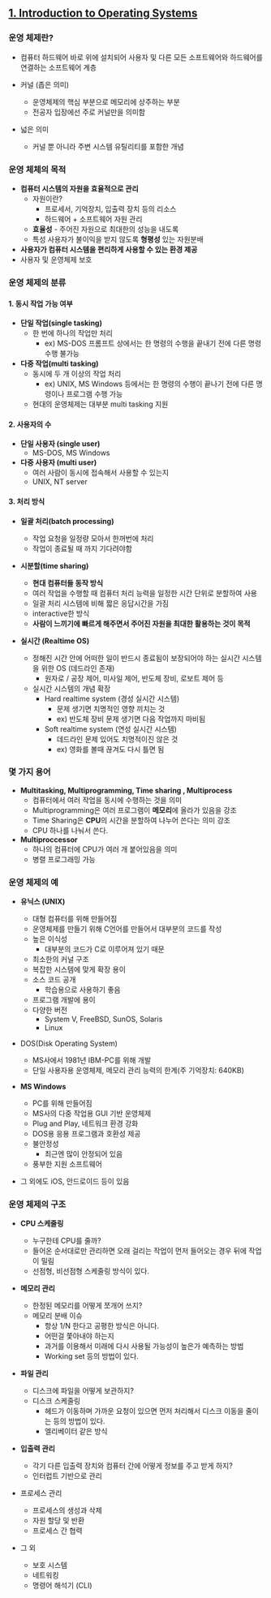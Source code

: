 ## [1. Introduction to Operating Systems](https://core.ewha.ac.kr/publicview/C0101020140307151724641842?vmode=f)

### 운영 체제란?

- 컴퓨터 하드웨어 바로 위에 설치되어 사용자 및 다른 모든 소프트웨어와 하드웨어를 연결하는 소프트웨어 계층

- 커널 (좁은 의미)

  - 운영체제의 핵심 부분으로 메모리에 상주하는 부분
  - 전공자 입장에선 주로 커널만을 의미함

- 넓은 의미

  - 커널 뿐 아니라 주변 시스템 유틸리티를 포함한 개념

  

### 운영 체체의 목적

- **컴퓨터 시스템의 자원을 효율적으로 관리**
  - 자원이란?
    - 프로세서, 기억장치, 입출력 장치 등의 리소스
    - 하드웨어 + 소프트웨어 자원 관리
  - **효율성** - 주어진 자원으로 최대한의 성능을 내도록
  - 특성 사용자가 불이익을 받지 않도록 **형평성** 있는 자원분배
- **사용자가 컴퓨터 시스템을 편리하게 사용할 수 있는 환경 제공**
- 사용자 및 운영체제 보호



### 운영 체제의 분류

#### 1. 동시 작업 가능 여부

- **단일 작업(single tasking)**
  - 한 번에 하나의 작업만 처리
    - ex) MS-DOS 프롬프트 상에서는 한 명령의 수행을 끝내기 전에 다른 명령 수행 불가능
- **다중 작업(multi tasking)**
  - 동시에 두 개 이상의 작업 처리
    - ex) UNIX, MS Windows 등에서는 한 명령의 수행이 끝나기 전에 다른 명령이나 프로그램 수행 가능
  - 현대의 운영체제는 대부분 multi tasking 지원

#### 2. 사용자의 수

- **단일 사용자 (single user)**
  - MS-DOS, MS Windows
- **다중 사용자 (multi user)**
  - 여러 사람이 동시에 접속해서 사용할 수 있는지
  - UNIX, NT server

#### 3. 처리 방식

- **일괄 처리(batch processing)**
  - 작업 요청을 일정량 모아서 한꺼번에 처리
  - 작업이 종료될 때 까지 기다려야함

- **시분할(time sharing)** 
  - **현대 컴퓨터들 동작 방식**
  - 여러 작업을 수행할 때 컴퓨터 처리 능력을 일정한 시간 단위로 분할하여 사용
  - 일괄 처리 시스템에 비해 짧은 응답시간을 가짐
  - interactive한 방식
  - **사람이 느끼기에 빠르게 해주면서 주어진 자원을 최대한 활용하는 것이 목적**
- **실시간 (Realtime OS)**
  - 정해진 시간 안에 어떠한 일이 반드시 종료됨이 보장되어야 하는 실시간 시스템을 위한 OS (데드라인 존재)
    - 원자로 / 공장 제어, 미사일 제어, 반도체 장비, 로보트 제어 등
  - 실시간 시스템의 개념 확장
    - Hard realtime system (경성 실시간 시스템)
      - 문제 생기면 치명적인 영향 끼치는 것
      - ex) 반도체 장비 문제 생기면 다음 작업까지 마비됨
    - Soft realtime system (연성 실시간 시스템)
      - 데드라인 문제 있어도 치명적이진 않은 것
      - ex) 영화를 볼때 끊겨도 다시 틀면 됨



### 몇 가지 용어

- **Multitasking, Multiprogramming, Time sharing , Multiprocess**
  - 컴퓨터에서 여러 작업을 동시에 수행하는 것을 의미
  - Multiprogramming은 여러 프로그램이 **메모리**에 올라가 있음을 강조
  - Time Sharing은 **CPU**의 시간을 분할하여 나누어 쓴다는 의미 강조
  - CPU 하나를 나눠서 쓴다.
- **Multiproccessor**
  - 하나의 컴퓨터에 CPU가 여러 개 붙어있음을 의미
  - 병렬 프로그래밍 가능



### 운영 체제의 예

- **유닉스 (UNIX)**
  - 대형 컴퓨터를 위해 만들어짐
  - 운영체제를 만들기 위해 C언어를 만들어서 대부분의 코드를 작성
  - 높은 이식성
    - 대부분의 코드가 C로 이루어져 있기 때문
  - 최소한의 커널 구조
  - 복잡한 시스템에 맞게 확장 용이
  - 소스 코드 공개
    - 학습용으로 사용하기 좋음
  - 프로그램 개발에 용이
  - 다양한 버전
    - System V, FreeBSD, SunOS, Solaris
    - Linux
- DOS(Disk Operating System)
  - MS사에서 1981년 IBM-PC를 위해 개발
  - 단일 사용자용 운영체제, 메모리 관리 능력의 한계(주 기억장치: 640KB)
- **MS Windows**
  - PC를 위해 만들어짐
  - MS사의 다중 작업용 GUI 기반 운영체제
  - Plug and Play, 네트워크 환경 강화
  - DOS용 응용 프로그램과 호환성 제공
  - 불안정성
    - 최근엔 많이 안정되어 있음
  - 풍부한 지원 소프트웨어

- 그 외에도 iOS, 안드로이드 등이 있음



### 운영 체제의 구조

- **CPU 스케줄링**
  - 누구한테 CPU를 줄까?
  - 들어온 순서대로만 관리하면 오래 걸리는 작업이 먼저 들어오는 경우 뒤에 작업이 밀림
  - 선점형, 비선점형 스케줄링 방식이 있다.
- **메모리 관리**
  - 한정된 메모리를 어떻게 쪼개어 쓰지?
  - 메모리 분배 이슈
    - 항상 1/N 한다고 공평한 방식은 아니다.
    - 어떤걸 쫓아내야 하는지
    - 과거를 이용해서 미래에 다시 사용될 가능성이 높은가 예측하는 방법
    - Working set 등의 방법이 있다.

- **파일 관리**
  - 디스크에 파일을 어떻게 보관하지?
  - 디스크 스케줄링
    - 헤드가 이동하며 가까운 요청이 있으면 먼저 처리해서 디스크 이동을 줄이는 등의 방법이 있다.
    - 엘리베이터 같은 방식

- **입출력 관리**
  - 각기 다른 입출력 장치와 컴퓨터 간에 어떻게 정보를 주고 받게 하지?
  - 인터럽트 기반으로 관리
- 프로세스 관리
  - 프로세스의 생성과 삭제
  - 자원 할당 및 반환
  - 프로세스 간 협력
- 그 외
  - 보호 시스템
  - 네트워킹
  - 명령어 해석기 (CLI)